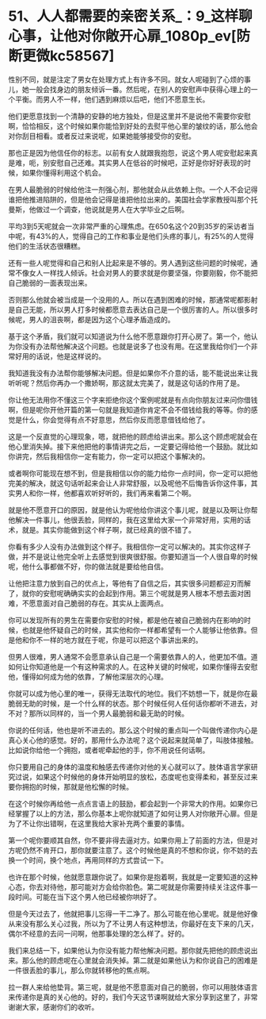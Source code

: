 # 51、人人都需要的亲密关系_：9_这样聊心事，让他对你敞开心扉_1080p_ev[防断更微kc58567]

性别不同，就是注定了男女在处理方式上有许多不同。就女人呢碰到了心烦的事儿，她一般会找身边的朋友倾诉一番。然后呢，在别人的安慰声中获得心理上的一个平衡。而男人不一样，他们遇到麻烦以后吧，他们不愿意生长。

他们更愿意找到一个清静的安静的地方独处，但是这里并不是说他不需要你安慰啊，恰恰相反，这个时候如果你能恰到好处的去熨平他心里的皱纹的话，那么他会对你刮目相看。或者反过来说呢，如果她能够接受你的安慰。

那也正是因为他信任你的标志。以前有女人就跟我抱怨，说这个男人呢安慰起来真是难，呃，别安慰自己还难。其实男人在低谷的时候吧，正好是你好好表现的时候，如果你懂得利用这个机会。

在男人最脆弱的时候给他注一剂强心剂，那他就会从此依赖上你。一个人不会记得谁把他推进陷阱的，但是他会记得是谁把他拉出来的。美国社会学家教授叫那个托曼斯，他做过一个调查，他说就是男人在大学毕业之后啊。

平均3到5天呢就会一次非常严重的心理焦虑。在650名这个20到35岁的采访者当中呢，有43%的人，觉得自己的工作和事业是他们头疼的事儿，有25%的人觉得他们的生活状态很糟糕。

还有一些人呢觉得和自己和别人比起来是不够的。男人遇到这些问题的时候呢，通常不像女人一样找人倾诉。社会对男人的要求就是你要坚强，你要刚毅，你不能把自己脆弱的一面表现出来。

否则那么他就会被当成是一个没用的人。所以在遇到困难的时候，那通常呢都影射是自己无能，所以男人打多时候都愿意去表达自己是一个很厉害的人。所以很多时候呢，男人的沮丧啊，都是因为这个心理矛盾造成的。

基于这个矛盾，我们就可以知道说为什么他不愿意跟你打开心房了。第一个，他认为你没有办法帮他解决这个问题。也就是说多了也没有用。在这里我给你们一个非常好用的话说，他是这样说的。

我知道我没有办法帮你能够解决问题。但是如果你不介意的话，能不能说出来让我听听呢？然后你再办一个撒娇啊，那这就太完美了，就是这句话的作用了是。

你让他无法用你不懂这三个字来拒绝你这个案例呢就是有点向你朋友过来问你借钱啊，但是呢你开他开篇的第一句就是我知道你肯定不会不借钱给我的等等。你的感觉是什么，你会觉得有点不好意思，然后你反而愿意借钱给他了。

这是一个反直觉的心理现象，嗯，就把他的顾虑给讲出来。那么这个顾虑呢就会在他心里消失掉。接下来他把他的事情讲完之后，一定要记得给他一个鼓励。就比如你讲完，然后我相信你一定有能力，你一定可以把这个事解决的。

或者啊你可能现在想不到，但是我相信以你的能力给你一点时间，你一定可以把他完美的解决，就这句话听起来会让人非常舒服，以及呢他不后悔告诉你这件事，其实男人和你一样，他都喜欢听好听的，我们再来看第二个啊。

就是他不愿意开口的原因，就是他认为呢他给你讲这个事儿呢，就是以及啊让你帮他解决一件事儿，他很丢脸，同样的，我在这里给大家一个非常好用，实用的话术，就是。其实你能做到这个样子啊，就已经真的很不错了。

你看有多少人没有办法做到这个样子。我相信你一定可以解决的。其实你这样子做，并不是说让他完全听上去感觉到很爽很舒服。你要知道当一个人很自卑的时候呢，他什么事都做不好，你的做法就是要给他自信。

让他把注意力放到自己的优点上，等他有了自信之后，其实很多问题都迎刃而解了，就你的安慰呢确确实实的会起到作用。第三个呢就是男人根本不想去面对困难，不愿意面对自己脆弱的存在。其实从上面两点。

你可以发现所有的男生在需要你安慰的时候，都是他在被自己脆弱内在影响的时候，也就是他怀疑自己的时候，其实他和你一样都希望有一个人能够让他依靠。但是他和你不一样的地方就在于呢，你是可以把这个事讲出来的。

但男人很难，男人通常不会愿意承认自己是一个需要依靠人的人，他更加不值。道如何让你知道他是一个有这种需求的人。在这种关键的时候呢，如果你懂得去安慰他，懂得如何成为他的依靠，了解他深层次的心理。

你就可以成为他心里的唯一，获得无法取代的地位。我们不妨想一下，就是你在最脆弱无助的时候，是一个什么样的状态。那个时候任何人任何话你都听不进去，对不对？那所以同样的，当一个男人最脆弱和最无助的时候。

你说的任何话，他也是听不进去的。那么这个时候的重点叫一个叫做传递你内心是真心关心他的感觉。好的，那用什么办法呢？这个说起来就简单了，叫肢体接触。比如说你给他一个拥抱，或者呢牵起他的手，你不用说任何话啊。

你只要用自己的身体的温度和触感去传递你对他的关心就可以了。肢体语言学家研究过说，如果这个时候他的身体开始明显的放松，态度呢也变得柔和，甚至反过来要你拥抱的时候，那就是他松懈的时候。

在这个时候你再给他一点点言语上的鼓励，都会起到一个非常大的作用。如果你已经掌握了以上的方法，那么你基本上呢你就知道了如何让男人对你敞开心扉。但是为了不让你出错啊，在这里我给大家补充两个重要的事情。

第一个呢你要顺其自然，你不要非得去逼对方。如果你用上了前面的方法，但是对方呢仍然不肯开口，那你就要注意了。这个时候他是真的不想和你说，你不妨的去换一个时间，换个地点，再用同样的方式尝试一下。

也许在那个时候，他就愿意跟你说了。如果你是抱着啊，我就是一定要知道的这种心态，你去对待他，那可能对方会给你脸色。第二呢就是你需要持续关注这件事一段时间。可能在当下这个男人他已经被你哄好了。

但是今天过去了，他就把事儿忘得一干二净了。那么可能在他心里呢。就是他好像从来没有那么关心过我，所以为了不让男人有这种想法，你最好在支下来的几天，偶尔不经意的去问一问啊，他那事处理的怎么样了。好的。

我们来总结一下，如果他认为你没有能力帮他解决问题。那你就先把他的顾虑说出来。那么他的顾虑呢在心里就会消失掉。第二就是如果他认为和你说自己的困难是一件很丢脸的事儿，那么你就转移他的焦点啊。

拉一群人来给他垫背。第三呢，就是他不愿意面对自己的脆弱，你可以用肢体语言来传递你是真的关心他的。好的，我们今天这节课啊就给大家分享到这里了，非常谢谢大家，感谢你们的收听。

